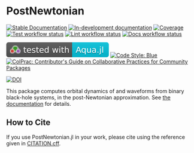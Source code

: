 # PostNewtonian

[![Stable Documentation](https://img.shields.io/badge/docs-stable-blue.svg)](https://moble.github.io/PostNewtonian.jl/stable)
[![In-development documentation](https://img.shields.io/badge/docs-dev-blue.svg)](https://moble.github.io/PostNewtonian.jl/dev)
[![Coverage](https://codecov.io/gh/moble/PostNewtonian.jl/branch/main/graph/badge.svg)](https://codecov.io/gh/moble/PostNewtonian.jl)
[![Test workflow status](https://github.com/moble/PostNewtonian.jl/actions/workflows/Test.yml/badge.svg?branch=main)](https://github.com/moble/PostNewtonian.jl/actions/workflows/Test.yml?query=branch%3Amain)
[![Lint workflow status](https://github.com/moble/PostNewtonian.jl/actions/workflows/Lint.yml/badge.svg?branch=main)](https://github.com/moble/PostNewtonian.jl/actions/workflows/Lint.yml?query=branch%3Amain)
[![Docs workflow status](https://github.com/moble/PostNewtonian.jl/actions/workflows/Docs.yml/badge.svg?branch=main)](https://github.com/moble/PostNewtonian.jl/actions/workflows/Docs.yml?query=branch%3Amain)

[![Aqua QA](https://raw.githubusercontent.com/JuliaTesting/Aqua.jl/master/badge.svg)](https://github.com/JuliaTesting/Aqua.jl)
[![Code Style: Blue](https://img.shields.io/badge/code%20style-blue-4495d1.svg)](https://github.com/invenia/BlueStyle)
[![ColPrac: Contributor's Guide on Collaborative Practices for Community Packages](https://img.shields.io/badge/ColPrac-Contributor's%20Guide-blueviolet)](https://github.com/SciML/ColPrac)

[![DOI](https://zenodo.org/badge/DOI/10.5281/zenodo.6847321.svg)](https://doi.org/10.5281/zenodo.6847321)

This package computes orbital dynamics of and waveforms from binary
black-hole systems, in the post-Newtonian approximation.  See [the
documentation](https://moble.github.io/PostNewtonian.jl/dev) for
details.

## How to Cite

If you use PostNewtonian.jl in your work, please cite using the reference given in [CITATION.cff](https://github.com/moble/PostNewtonian.jl/blob/main/CITATION.cff).
